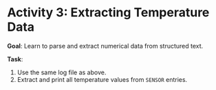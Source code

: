 
# **Activity 3: Extracting Temperature Data**

**Goal**: Learn to parse and extract numerical data from structured text.

**Task**:

1. Use the same log file as above.
2. Extract and print all temperature values from `SENSOR` entries.
